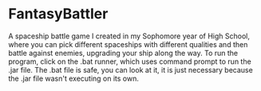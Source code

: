 # FantasyBattler
A spaceship battle game I created in my Sophomore year of High School, where you can pick different spaceships with different qualities and then battle against enemies, upgrading your ship along the way.
To run the program, click on the .bat runner, which uses command prompt to run the .jar file. The .bat file is safe, you can look at it, it is just necessary because the .jar file wasn't executing on its own.
